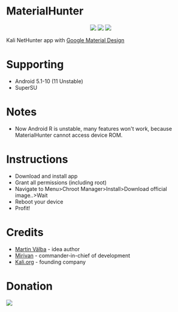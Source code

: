 <h1>MaterialHunter</h1>
<p align="center">
  <img src="https://github.com/Mirivan/material_hunter/raw/master/res/drawable/mh_logo.png">
  <a href="https://t.me/kali_nh"><img src="https://img.shields.io/badge/Telegram-Group-blue.svg"></a>
  <img src="https://img.shields.io/github/repo-size/mirivan/material_hunter">
</p>

Kali NetHunter app with [Google Material Design](https://material.io/design)

# Supporting
- Android 5.1-10 (11 Unstable)
- SuperSU

# Notes
- Now Android R is unstable, many features won't work, because MaterialHunter cannot access device ROM.

# Instructions
- Download and install app
- Grant all permissions (including root)
- Navigate to Menu>Chroot Manager>Install>Download official image..>Wait
- Reboot your device
- Profit!

# Credits
- [Martin Välba](https://t.me/hilledkinged) - idea author
- [Mirivan](https://t.me/cxfuck) - commander-in-chief of development
- [Kali.org](https://kali.org) - founding company

# Donation
<img src="https://img.shields.io/badge/ЮMoney-4100116649195378-yellow?style=for-the-badge&logo=yandex" />
